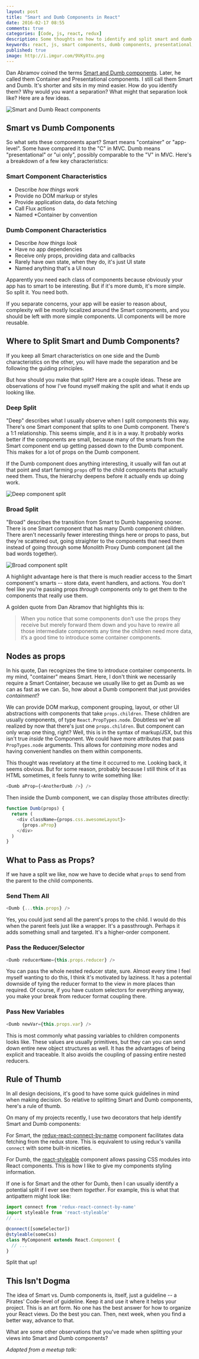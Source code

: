 ```yaml
---
layout: post
title: "Smart and Dumb Components in React"
date: 2016-02-17 08:55
comments: true
categories: [Code, js, react, redux]
description: Some thoughts on how to identify and split smart and dumb components in React.
keywords: react, js, smart components, dumb components, presentational, container, design
published: true
image: http://i.imgur.com/9VKyXtu.png
---
```


Dan Abramov coined the terms [Smart and Dumb components](https://medium.com/@dan_abramov/smart-and-dumb-components-7ca2f9a7c7d0).  Later, he called them Container and Presentational components.  I still call them Smart and Dumb.  It's shorter and sits in my mind easier.  How do you identify them?  Why would you want a separation?  What might that separation look like?  Here are a few ideas.

![Smart and Dumb React components](http://i.imgur.com/9VKyXtu.png)

<!--more-->

## Smart vs Dumb Components

So what sets these components apart?  Smart means "container" or "app-level".  Some have compared it to the "C" in MVC.  Dumb means "presentational" or "ui only", possibly comparable to the "V" in MVC.  Here's a breakdown of a few key characteristics:

### Smart Component Characteristics

- Describe *how things work*
- Provide no DOM markup or styles
- Provide application data, do data fetching
- Call Flux actions
- Named *Container by convention

### Dumb Component Characteristics

- Describe *how things look*
- Have no app dependencies
- Receive only props, providing data and callbacks
- Rarely have own state, when they do, it's just UI state
- Named anything that's a UI noun

Apparently you need each class of components because obviously your app has to smart to be interesting.  But if it's more dumb, it's more simple.  So split it.  You need both.

If you separate concerns, your app will be easier to reason about, complexity will be mostly localized around the Smart components, and you should be left with more simple components.  UI components will be more reusable.

## Where to Split Smart and Dumb Components?

If you keep all Smart characteristics on one side and the Dumb characteristics on the other, you will have made the separation and be following the guiding principles.  

But how should you make that split?  Here are a couple ideas.  These are observations of how I've found myself making the split and what it ends up looking like.

### Deep Split

"Deep" describes what I usually observe when I split components this way.  There's one Smart component that splits to one Dumb component.  There's a 1:1 relationship.  This seems simple, and it is in a way.  It probably works better if the components are small, because many of the smarts from the Smart component end up getting passed down to the Dumb component.  This makes for a lot of props on the Dumb component.  

If the Dumb component does anything interesting, it usually will fan out at that point and start farming `props` off to the child components that actually need them.  Thus, the hierarchy deepens before it actually ends up doing work.

![Deep component split](http://i.imgur.com/scfodt6.png)

### Broad Split

"Broad" describes the transition from Smart to Dumb happening sooner.  There is one Smart component that has many Dumb component children.  There aren't necessarily fewer interesting things here or props to pass, but they're scattered out, going straighter to the components that need them instead of going through some Monolith Proxy Dumb component (all the bad words together).

![Broad component split](http://i.imgur.com/hxusLJ2.png)

A highlight advantage here is that there is much readier access to the Smart component's smarts -- store data, event handlers, and actions.  You don't feel like you're passing props _through_ components only to get them to the components that really use them.  

A golden quote from Dan Abramov that highlights this is:

> When you notice that some components don’t use the props they receive but merely forward them down and you have to rewire all those intermediate components any time the children need more data, it’s a good time to introduce some container components.

## Nodes as props

In his quote, Dan recognizes the time to introduce container components.  In my mind, "container" means Smart.  Here, I don't think we necessarily require a Smart Container, because we usually like to get as Dumb as we can as fast as we can.  So, how about a Dumb component that just provides *containment*?

We can provide DOM markup, component grouping, layout, or other UI abstractions with components that take `props.children`.  These children are usually components, of type `React.PropTypes.node`.  Doubtless we've all realized by now that there's just one `props.children`.  But component can only wrap one thing, right?  Well, this is in the syntax of markup/JSX, but this isn't true _inside_ the Component.  We could have more attributes that pass `PropTypes.node` arguments.  This allows for _containing more_ nodes and having convenient handles on them within components.  

This thought was revelatory at the time it occurred to me.  Looking back, it seems obvious.  But for some reason, probably because I still think of it as HTML sometimes, it feels funny to write something like:

```js
<Dumb aProp={<AnotherDumb />} />
```

Then inside the Dumb component, we can display those attributes directly:

```js
function Dumb(props) {
  return (
    <div className={props.css.awesomeLayout}>
      {props.aProp}
    </div>
  )
}
```

## What to Pass as Props?

If we have a split we like, now we have to decide what `props` to send from the parent to the child components.

### Send Them All

```js
<Dumb {...this.props} />
```

Yes, you could just send all the parent's props to the child.  I would do this when the parent feels just like a wrapper.  It's a passthrough.  Perhaps it adds something small and targeted.  It's a higher-order component.

### Pass the Reducer/Selector

```js
<Dumb reducerName={this.props.reducer} />
```

You can pass the whole nested reducer state, sure.  Almost every time I feel myself wanting to do this, I think it's motivated by laziness.  It has a potential downside of tying the reducer format to the view in more places than required.  Of course, if you have custom selectors for everything anyway, you make your break from reducer format coupling there.

### Pass New Variables

```js
<Dumb newVar={this.props.var} />
```

This is most commonly what passing variables to children components looks like.  These values are usually primitives, but they can you can send down entire new object structures as well.  It has the advantages of being explicit and traceable.  It also avoids the coupling of passing entire nested reducers.  

## Rule of Thumb

In all design decisions, it's good to have some quick guidelines in mind when making decision.  So relative to splitting Smart and Dumb components, here's a rule of thumb.  

On many of my projects recently, I use two decorators that help identify Smart and Dumb components:

For Smart, the [redux-react-connect-by-name](https://www.npmjs.com/package/redux-react-connect-by-name) component facilitates data fetching from the redux store.  This is equivalent to using redux's vanilla `connect` with some built-in niceties.

For Dumb, the [react-styleable](http://npmjs.com/react-styleable) component allows passing CSS modules into React components.  This is how I like to give my components styling information.  

If one is for Smart and the other for Dumb, then I can usually identify a potential split if I ever see them _together_.  For example, this is what that antipattern might look like:

```js
import connect from 'redux-react-connect-by-name'
import styleable from 'react-styleable'
// ...

@connect([someSelector])
@styleable(someCss)
class MyComponent extends React.Component {
  // ...
}
```

Split that up!

## This Isn't Dogma

The idea of Smart vs. Dumb components is, itself, just a guideline -- a Pirates' Code-level of guideline.  Keep it and use it where it helps your project.  This is an art form.  No one has the best answer for how to organize your React views.  Do the best you can.  Then, next week, when you find a better way, advance to that.  

What are some other observations that you've made when splitting your views into Smart and Dumb components?

_Adapted from a meetup talk:_

<script async class="speakerdeck-embed" data-id="26cce4743e5540b48188a35f49de3c4d" data-ratio="1.33333333333333" src="//speakerdeck.com/assets/embed.js"></script>
